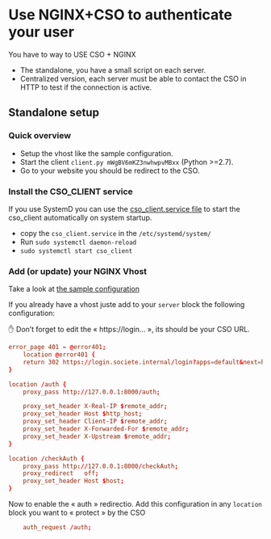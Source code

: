 # Use NGINX+CSO to authenticate your user

You have to way to USE CSO + NGINX

- The standalone, you have a small script on each server.
- Centralized version, each server must be able to contact the CSO in HTTP to test if the connection is active.

## Standalone setup

### Quick overview

- Setup the vhost like the sample configuration.
- Start the client ```client.py mWgBV6mKZ3nwhwpvMBxx``` (Python >=2.7).
- Go to your website you should be redirect to the CSO.

### Install the CSO_CLIENT service

If you use SystemD you can use the [cso_client.service file](./cso_client/cso_client.service) to start the cso_client automatically on system startup.

- copy the ```cso_client.service``` in the ```/etc/systemd/system/```
- Run ```sudo systemctl daemon-reload```
- ```sudo systemctl start cso_client```

### Add (or update) your NGINX Vhost

Take a look at [the sample configuration](./nginx_sample_vhost.conf)

If you already have a vhost juste add to your ```server``` block the following configuration:

✋ Don’t forget to edit the « https://login… », its should be your CSO URL.

```conf
error_page 401 = @error401;
    location @error401 {
    return 302 https://login.societe.internal/login?apps=default&next=http://www.monsite.fr/checkAuth;
}

location /auth {
    proxy_pass http://127.0.0.1:8000/auth;

    proxy_set_header X-Real-IP $remote_addr;
    proxy_set_header Host $http_host;
    proxy_set_header Client-IP $remote_addr;
    proxy_set_header X-Forwarded-For $remote_addr;
    proxy_set_header X-Upstream $remote_addr;
}

location /checkAuth {
    proxy_pass http://127.0.0.1:8000/checkAuth;
    proxy_redirect   off;
    proxy_set_header Host $host;
}
```

Now to enable the « auth » redirectio. Add this configuration in any ```location``` block you want to « protect » by the CSO

```conf
    auth_request /auth;
```